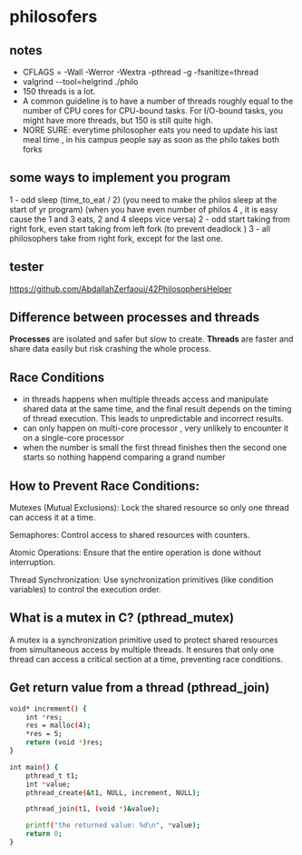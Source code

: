 # philosofers

## notes
- CFLAGS = -Wall -Werror -Wextra -pthread -g -fsanitize=thread
- valgrind --tool=helgrind ./philo 
- 150 threads is a lot.
- A common guideline is to have a number of threads roughly equal to the number of CPU cores for CPU-bound tasks. For I/O-bound tasks, you might have more threads, but 150 is still quite high.
- NORE SURE: everytime philosopher eats you need to update his last meal time , in his campus people say as soon as the philo takes both forks

## some ways to implement you program
1 - odd sleep (time_to_eat / 2) (you need to make the philos sleep at the start of yr program) (when you have even number of philos 4 , it is easy cause the 1 and 3 eats, 2 and 4 sleeps vice versa)
2 - odd start taking from right fork, even start taking from left fork (to prevent deadlock )
3 - all philosophers take from right fork, except for the last one.
## tester
https://github.com/AbdallahZerfaoui/42PhilosophersHelper

## Difference between processes and threads
**Processes** are isolated and safer but slow to create.
**Threads** are faster and share data easily but risk crashing the whole process.

## Race Conditions
- in threads happens when multiple threads access and manipulate shared data at the same time, and the final result depends on the timing of thread execution. This leads to unpredictable and incorrect results.
- can only happen on multi-core processor , very unlikely to encounter it on a single-core processor
- when the number is small the first thread finishes then the second one starts so nothing happend comparing a grand number

## How to Prevent Race Conditions:
Mutexes (Mutual Exclusions): Lock the shared resource so only one thread can access it at a time.

Semaphores: Control access to shared resources with counters.

Atomic Operations: Ensure that the entire operation is done without interruption.

Thread Synchronization: Use synchronization primitives (like condition variables) to control the execution order.

## What is a mutex in C? (pthread_mutex)
A mutex  is a synchronization primitive used to protect shared resources from simultaneous access by multiple threads. It ensures that only one thread can access a critical section at a time, preventing race conditions.

## Get return value from a thread (pthread_join)
```bash
void* increment() {
	int *res;
	res = malloc(4);
	*res = 5;
    return (void *)res;
}

int main() {
    pthread_t t1;
	int *value;
	pthread_create(&t1, NULL, increment, NULL);

	pthread_join(t1, (void *)&value);

    printf("the returned value: %d\n", *value);
    return 0;
}
```
